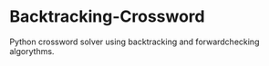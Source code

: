 # Backtracking-Crossword
Python crossword solver using backtracking and forwardchecking algorythms.
